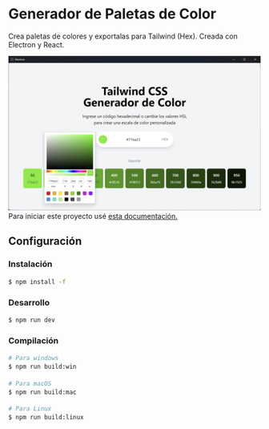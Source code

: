 # Generador de Paletas de Color

Crea paletas de colores y exportalas para Tailwind (Hex). Creada con Electron y React.


![Electron-React](./assets/image.png)
Para iniciar este proyecto usé [esta documentación.](https://electron-vite.org/guide/#scaffolding-your-first-electron-vite-project)



## Configuración

### Instalación

```bash
$ npm install -f
```

### Desarrollo

```bash
$ npm run dev
```

### Compilación

```bash
# Para windows
$ npm run build:win

# Para macOS
$ npm run build:mac

# Para Linux
$ npm run build:linux
```
